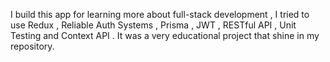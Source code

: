 I build this app for learning more about full-stack development , I tried to use Redux , Reliable Auth Systems , Prisma , JWT , RESTful API , Unit Testing and Context API . It was a very educational project that shine in my repository.
